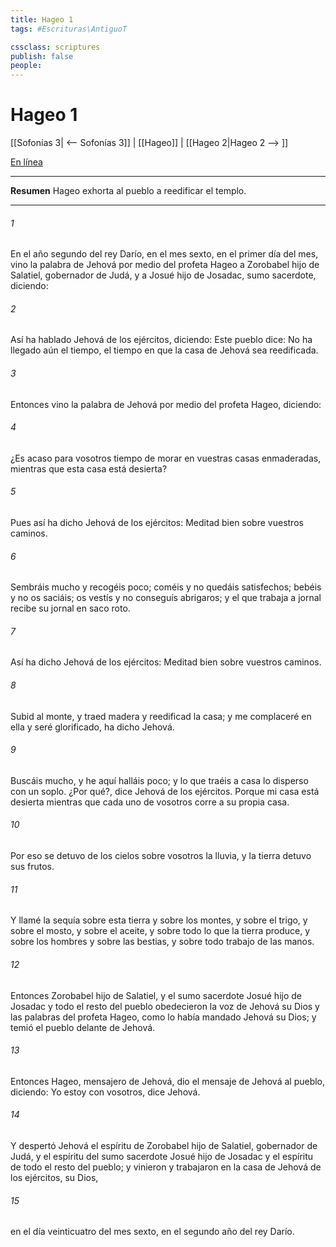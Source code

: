 ```yaml
---
title: Hageo 1
tags: #Escrituras\AntiguoT

cssclass: scriptures
publish: false
people:
---
```


# Hageo 1
[[Sofonías 3| <-- Sofonías 3]] | [[Hageo]] | [[Hageo 2|Hageo 2 --> ]]

[En línea](https://churchofjesuschrist.org/study/scriptures/ot/hag/1?lang=spa)

---
__Resumen__
Hageo exhorta al pueblo a reedificar el templo.

---
###### 1 
En el año segundo del rey Darío, en el mes sexto, en el primer día del mes, vino la palabra de Jehová por medio del profeta Hageo a Zorobabel hijo de Salatiel, gobernador de Judá, y a Josué hijo de Josadac, sumo sacerdote, diciendo:

###### 2 
Así ha hablado Jehová de los ejércitos, diciendo: Este pueblo dice: No ha llegado aún el tiempo, el tiempo en que la casa de Jehová sea reedificada.

###### 3 
Entonces vino la palabra de Jehová por medio del profeta Hageo, diciendo:

###### 4 
¿Es acaso para vosotros tiempo de morar en vuestras casas enmaderadas, mientras que esta casa está desierta?

###### 5 
Pues así ha dicho Jehová de los ejércitos: Meditad bien sobre vuestros caminos.

###### 6 
Sembráis mucho y recogéis poco; coméis y no quedáis satisfechos; bebéis y no os saciáis; os vestís y no conseguís abrigaros; y el que trabaja a jornal recibe su jornal en saco roto.

###### 7 
Así ha dicho Jehová de los ejércitos: Meditad bien sobre vuestros caminos.

###### 8 
Subid al monte, y traed madera y reedificad la casa; y me complaceré en ella y seré glorificado, ha dicho Jehová.

###### 9 
Buscáis mucho, y he aquí halláis poco; y lo que traéis a casa lo disperso con un soplo. ¿Por qué?, dice Jehová de los ejércitos. Porque mi casa está desierta mientras que cada uno de vosotros corre a su propia casa.

###### 10 
Por eso se detuvo de los cielos sobre vosotros la lluvia, y la tierra detuvo sus frutos.

###### 11 
Y llamé la sequía sobre esta tierra y sobre los montes, y sobre el trigo, y sobre el mosto, y sobre el aceite, y sobre todo lo que la tierra produce, y sobre los hombres y sobre las bestias, y sobre todo trabajo de las manos.

###### 12 
Entonces Zorobabel hijo de Salatiel, y el sumo sacerdote Josué hijo de Josadac y todo el resto del pueblo obedecieron la voz de Jehová su Dios y las palabras del profeta Hageo, como lo había mandado Jehová su Dios; y temió el pueblo delante de Jehová.

###### 13 
Entonces Hageo, mensajero de Jehová, dio el mensaje de Jehová al pueblo, diciendo: Yo estoy con vosotros, dice Jehová.

###### 14 
Y despertó Jehová el espíritu de Zorobabel hijo de Salatiel, gobernador de Judá, y el espíritu del sumo sacerdote Josué hijo de Josadac y el espíritu de todo el resto del pueblo; y vinieron y trabajaron en la casa de Jehová de los ejércitos, su Dios,

###### 15 
en el día veinticuatro del mes sexto, en el segundo año del rey Darío.

